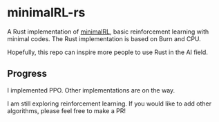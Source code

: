 # minimalRL-rs

A Rust implementation of [minimalRL](https://github.com/seungeunrho/minimalRL), basic reinforcement learning with minimal codes. The Rust implementation is based on Burn and CPU. 

Hopefully, this repo can inspire more people to use Rust in the AI field. 

## Progress

I implemented PPO. Other implementations are on the way. 

I am still exploring reinforcement learning. If you would like to add other algorithms, please feel free to make a PR! 
